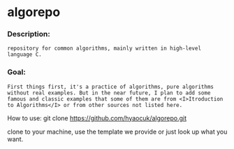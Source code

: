 algorepo
===

### Description: 

	repository for common algorithms, mainly written in high-level language C.

### Goal:

	First things first, it's a practice of algorithms, pure algorithms without real examples. But in the near future, I plan to add some famous and classic examples that some of them are from <I>Itroduction to Algorithms</I> or from other sources not listed here.

How to use:
	git clone https://github.com/hyaocuk/algorepo.git

clone to your machine, use the template we provide or just look up what you want.

